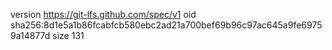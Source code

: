 version https://git-lfs.github.com/spec/v1
oid sha256:8d1e5a1b86fcabfcb580ebc2ad21a700bef69b96c97ac645a9fe69759a14877d
size 131
